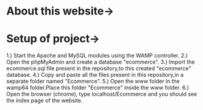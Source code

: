 # About this website->




# Setup of project->
1.) Start the Apache and MySQL modules using the WAMP controller.
2.) Open the phpMyAdmin and create a database "ecommerce". 
3.) Import the ecommerce.sql file present in the repository,to this created "ecommerce" database.
4.) Copy and paste all the files present in this repository,in a separate folder named "Ecommerce".
5.) Open the www folder in the wamp64 folder.Place this folder "Ecommerce" inside the www folder.
6.) Open the browser (chrome), type localhost/Ecommerce and you should see the index page of the website.
